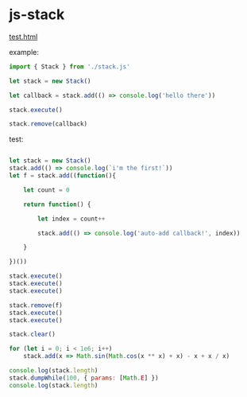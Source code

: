 # js-stack

[test.html](http://htmlpreview.github.io/?https://github.com/jniac/js-stack/blob/master/test.html)

example:
```javascript
import { Stack } from './stack.js'

let stack = new Stack()

let callback = stack.add(() => console.log('hello there'))

stack.execute()

stack.remove(callback)
```





test:
```javascript

let stack = new Stack()
stack.add(() => console.log(`i'm the first!`))
let f = stack.add((function(){

	let count = 0

	return function() {

		let index = count++

		stack.add(() => console.log('auto-add callback!', index))

	}

})())

stack.execute()
stack.execute()
stack.execute()

stack.remove(f)
stack.execute()
stack.execute()

stack.clear()

for (let i = 0; i < 1e6; i++)
	stack.add(x => Math.sin(Math.cos(x ** x) + x) - x + x / x)

console.log(stack.length)
stack.dumpWhile(100, { params: [Math.E] })
console.log(stack.length)
```
